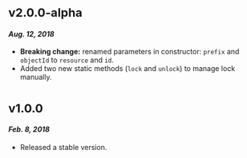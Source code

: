 # <sub>v2.0.0-alpha</sub>
#### _Aug. 12, 2018_

  * **Breaking change:** renamed parameters in constructor: `prefix` and `objectId` to `resource` and `id`.
  * Added two new static methods (`lock` and `unlock`) to manage lock manually.

# <sub>v1.0.0</sub>
#### _Feb. 8, 2018_

 * Released a stable version.
